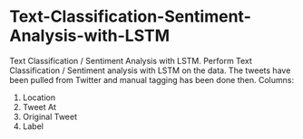 # Text-Classification-Sentiment-Analysis-with-LSTM
Text Classification / Sentiment Analysis with LSTM.
  Perform Text Classification / Sentiment analysis with LSTM on the data. The tweets have been pulled from Twitter and manual tagging has been done then. 
Columns:
1) Location
2) Tweet At
3) Original Tweet
4) Label

